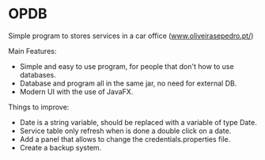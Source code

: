 # OPDB
Simple program to stores services in a car office (www.oliveirasepedro.pt/)

Main Features:
  - Simple and easy to use program, for people that don't how to use databases.
  - Database and program all in the same jar, no need for external DB.
  - Modern UI with the use of JavaFX.

Things to improve:
  - Date is a string variable, should be replaced with a variable of type Date.
  - Service table only refresh when is done a double click on a date.
  - Add a panel that allows to change the credentials.properties file.
  - Create a backup system.

